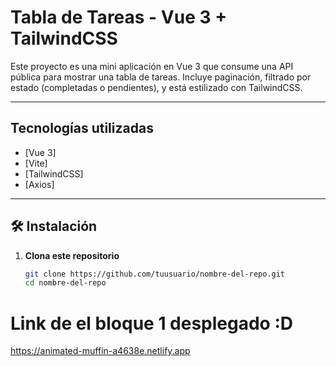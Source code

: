 #  Tabla de Tareas - Vue 3 + TailwindCSS

Este proyecto es una mini aplicación en Vue 3 que consume una API pública para mostrar una tabla de tareas. Incluye paginación, filtrado por estado (completadas o pendientes), y está estilizado con TailwindCSS.

---

## Tecnologías utilizadas

- [Vue 3]
- [Vite]
- [TailwindCSS]
- [Axios]

---

## 🛠️ Instalación

1. **Clona este repositorio**  
   ```bash
   git clone https://github.com/tuusuario/nombre-del-repo.git
   cd nombre-del-repo


# Link de el bloque 1 desplegado :D
https://animated-muffin-a4638e.netlify.app